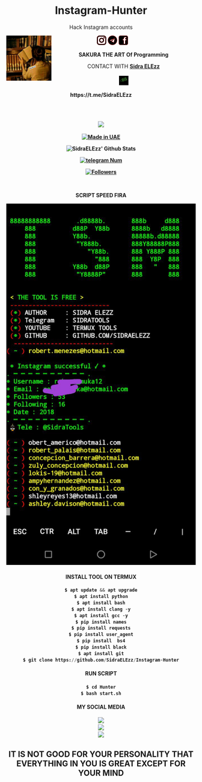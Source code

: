 <h1 align="center">Instagram-Hunter</h1>
<p align="center">Hack Instagram accounts</p>


<img src="https://raw.githubusercontent.com/SidraELEzz/Instagram-Hunter/main/%D8%A7%D9%84%D9%82%D9%88%D8%A7%D9%84%D8%A8/IMG_20220202_161453_756.jpg" width="120" height="120" align="left">
<center>
  
  
 

<a href="https://Instagram.com/SidraELEzz" target="_blank"><img src="https://raw.githubusercontent.com/SidraELEzz/Instagram-Hunter/main/%D8%A7%D9%84%D9%82%D9%88%D8%A7%D9%84%D8%A8/instagram.png" alt="alt text" width="25" height="25"></a> 
<a href="https://t.me/SidraTools/1"><img src="https://raw.githubusercontent.com/SidraELEzz/Instagram-Hunter/main/%D8%A7%D9%84%D9%82%D9%88%D8%A7%D9%84%D8%A8/telegram.png" alt="alt text" width="25" height="25"></a>
<a href="https://www.facebook.com/118462356860246" target="_blank"><img src="https://raw.githubusercontent.com/SidraELEzz/Instagram-Hunter/main/%D8%A7%D9%84%D9%82%D9%88%D8%A7%D9%84%D8%A8/facebook.png" alt="alt text" width="25" height="25"></a> <a href="https://raw.githubusercontent.com/SidraELEzz/Instagram-Hunter/main/%D8%A7%D9%84%D9%82%D9%88%D8%A7%D9%84%D8%A8/IMG_20220202_163201_065.jpg" alt="alt text" width="25" height="25"></a> 
&nbsp;&nbsp;     &nbsp;&nbsp;    &nbsp;&nbsp;   &nbsp;&nbsp;   &nbsp;&nbsp;
  
____SAKURA THE ART Of Programming____

CONTACT WITH <a href="https://github.com/SidraELEzz"><b>Sidra ELEzz </a> </br><br>
<img src="https://raw.githubusercontent.com/SidraELEzz/Instagram-Hunter/main/%D8%A7%D9%84%D9%82%D9%88%D8%A7%D9%84%D8%A8/IMG_20220202_163157_440.jpg" alt="alt text" width="25" height="25"> <br>
<p>https://t.me/SidraELEzz</p>  <br> <br> 


![](https://img.shields.io/badge/SidraELEzz-orange?style=for-the-badge&logo=python.svg) 
<p align="center">
<a href="#"><img title="Made in UAE" src="https://img.shields.io/badge/MADE%20IN-UAE-red.svg?style=for-the-badge&logo=github"></a>

</p>
<p align="center">
<img alt="SidraELEzz' Github Stats" src="https://github-readme-stats.vercel.app/api?username=SidraELEzz&show_icons=true&include_all_commits=true&hide_border=true" />

</p>
<p align="center">
<a href="#"><img title="telegram Num" src="https://img.shields.io/badge/telegram%20Num-SidtaTools-red.svg?style=for-the-badge&logo=telegram"></a>
</p>
<p align="center">
<a href="https://github.com/SidraELEzz/followers"><img title="Followers" src="https://img.shields.io/github/followers/SidraELEzz?color=blue&style=flat-square"></a>
</p>

</br>
<p align="center">
      SCRIPT SPEED FIRA 
</p>
  
![IMG_20220310_170258_329](https://raw.githubusercontent.com/SidraELEzz/Instagram-Hunter/main/%D8%A7%D9%84%D9%82%D9%88%D8%A7%D9%84%D8%A8/IMG_20220310_170258_329.jpg)


#### INSTALL TOOL ON TERMUX
```python
$ apt update && apt upgrade
$ apt install python
$ apt install bash
$ apt install clang -y
$ apt install gcc -y
$ pip install names
$ pip install requests
$ pip install user_agent
$ pip install  bs4
$ pip install black
$ apt install git
$ git clone https://github.com/SidraELEzz/Instagram-Hunter
```
#### RUN SCRIPT
```bash
$ cd Hunter
$ bash start.sh
```


#### MY SOCIAL MEDIA

[![](https://img.shields.io/badge/Github-black?logo=Github&logoColor=red&labelColor=black)](https://github.com/SidraTools) <br>
[![](https://img.shields.io/badge/Facebook-black?logo=Facebook&logoColor=red&labelColor=black)](https://www.facebook.com/118462356860246) <br>
[![](https://img.shields.io/badge/Telegram-black?logo=Instagram&logoColor=red&labelColor=black)](https://t.me/SidraToools) <br>


<h2> IT IS NOT GOOD FOR YOUR PERSONALITY THAT EVERYTHING IN YOU IS GREAT EXCEPT FOR YOUR MIND <h2\>
